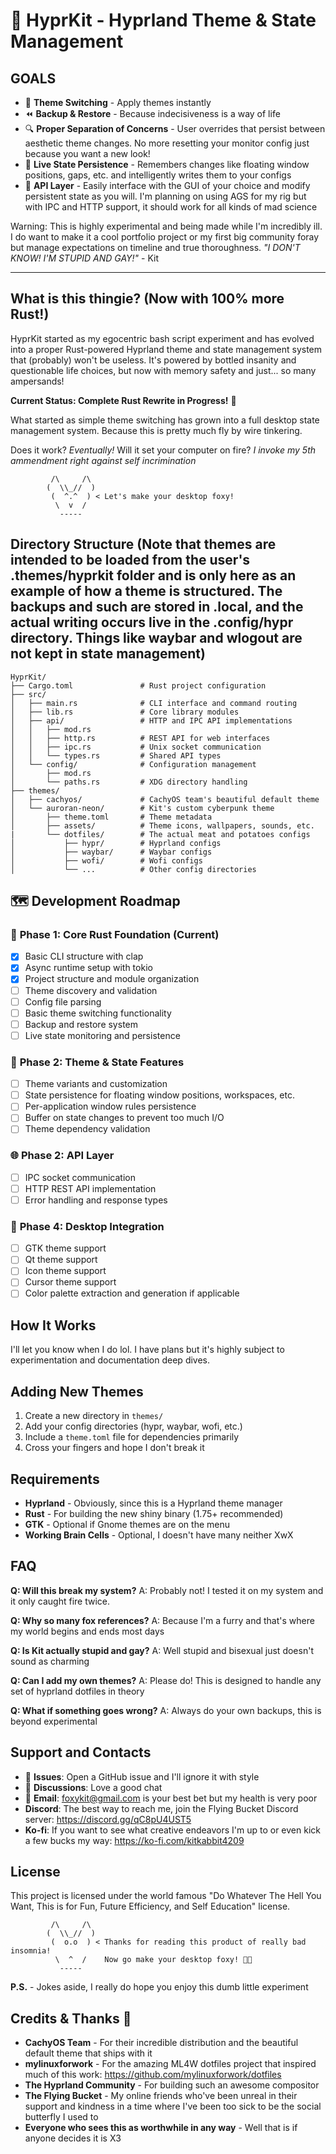 # 🦊 HyprKit - Hyprland Theme & State Management
## GOALS
- 🎨 **Theme Switching** - Apply themes instantly
- ⏪ **Backup & Restore** - Because indecisiveness is a way of life
- 🔍 **Proper Separation of Concerns** - User overrides that persist between aesthetic theme changes. No more resetting your monitor config just because you want a new look! 
- 💾 **Live State Persistence** - Remembers changes like floating window positions, gaps, etc. and intelligently writes them to your configs 
- 🤝 **API Layer** - Easily interface with the GUI of your choice and modify persistent state as you will. I'm planning on using AGS for my rig but with IPC and HTTP support, it should work for all kinds of mad science

Warning: This is highly experimental and being made while I'm incredibly ill. I do want to make it a cool portfolio project or my first big community foray but manage expectations on timeline and true thoroughness. 
*"I DON'T KNOW! I'M STUPID AND GAY!"* - Kit

---

## What is this thingie? (Now with 100% more Rust!)

HyprKit started as my egocentric bash script experiment and has evolved into a proper Rust-powered Hyprland theme and state management system that (probably) won't be useless. It's powered by bottled insanity and questionable life choices, but now with memory safety and just... so many ampersands! 

**Current Status: Complete Rust Rewrite in Progress!** 🦀

What started as simple theme switching has grown into a full desktop state management system. Because this is pretty much fly by wire tinkering.

Does it work? *Eventually!* Will it set your computer on fire? *I invoke my 5th ammendment right against self incrimination*

```
         /\     /\  
        (  \\_//  ) 
         (  ^.^  ) < Let's make your desktop foxy!
          \  v  /  
           -----   
```

## Directory Structure (Note that themes are intended to be loaded from the user's .themes/hyprkit folder and is only here as an example of how a theme is structured. The backups and such are stored in .local, and the actual writing occurs live in the .config/hypr directory. Things like waybar and wlogout are not kept in state management)

```
HyprKit/
├── Cargo.toml               # Rust project configuration
├── src/
│   ├── main.rs              # CLI interface and command routing
│   ├── lib.rs               # Core library modules
│   ├── api/                 # HTTP and IPC API implementations
│   │   ├── mod.rs
│   │   ├── http.rs          # REST API for web interfaces
│   │   ├── ipc.rs           # Unix socket communication
│   │   └── types.rs         # Shared API types
│   └── config/              # Configuration management
│       ├── mod.rs
│       └── paths.rs         # XDG directory handling
├── themes/
│   ├── cachyos/             # CachyOS team's beautiful default theme
│   └── auroran-neon/        # Kit's custom cyberpunk theme
│       ├── theme.toml       # Theme metadata
│       ├── assets/          # Theme icons, wallpapers, sounds, etc.
|       └── dotfiles/        # The actual meat and potatoes configs
│           ├── hypr/        # Hyprland configs
│           ├── waybar/      # Waybar configs  
│           ├── wofi/        # Wofi configs
│           └── ...          # Other config directories
```

## 🗺️ Development Roadmap

### 🚧 **Phase 1: Core Rust Foundation** (Current)
- [x] Basic CLI structure with clap
- [x] Async runtime setup with tokio  
- [x] Project structure and module organization
- [ ] Theme discovery and validation
- [ ] Config file parsing
- [ ] Basic theme switching functionality
- [ ] Backup and restore system
- [ ] Live state monitoring and persistence

### 🎨 **Phase 2: Theme & State Features**
- [ ] Theme variants and customization
- [ ] State persistence for floating window positions, workspaces, etc.
- [ ] Per-application window rules persistence
- [ ] Buffer on state changes to prevent too much I/O
- [ ] Theme dependency validation

### 🌐 **Phase 2: API Layer** 
- [ ] IPC socket communication
- [ ] HTTP REST API implementation
- [ ] Error handling and response types

### 🔮 **Phase 4: Desktop Integration**
- [ ] GTK theme support
- [ ] Qt theme support
- [ ] Icon theme support  
- [ ] Cursor theme support
- [ ] Color palette extraction and generation if applicable

## How It Works
I'll let you know when I do lol. I have plans but it's highly subject to experimentation and documentation deep dives.

## Adding New Themes

1. Create a new directory in `themes/`
2. Add your config directories (hypr, waybar, wofi, etc.)
3. Include a `theme.toml` file for dependencies primarily
4. Cross your fingers and hope I don't break it


## Requirements

- **Hyprland** - Obviously, since this is a Hyprland theme manager
- **Rust** - For building the new shiny binary (1.75+ recommended)
- **GTK** - Optional if Gnome themes are on the menu
- **Working Brain Cells** - Optional, I doesn't have many neither XwX

## FAQ

**Q: Will this break my system?**
A: Probably not! I tested it on my system and it only caught fire twice.

**Q: Why so many fox references?**
A: Because I'm a furry and that's where my world begins and ends most days

**Q: Is Kit actually stupid and gay?**
A: Well stupid and bisexual just doesn't sound as charming

**Q: Can I add my own themes?**
A: Please do! This is designed to handle any set of hyprland dotfiles in theory

**Q: What if something goes wrong?**
A: Always do your own backups, this is beyond experimental

## Support and Contacts

- 🐛 **Issues**: Open a GitHub issue and I'll ignore it with style
- 💬 **Discussions**: Love a good chat
- 📧 **Email**: foxykit@gmail.com is your best bet but my health is very poor
- **Discord**: The best way to reach me, join the Flying Bucket Discord server: https://discord.gg/qC8pU4UST5
- **Ko-fi**: If you want to see what creative endeavors I'm up to or even kick a few bucks my way: https://ko-fi.com/kitkabbit4209

## License

This project is licensed under the world famous "Do Whatever The Hell You Want, This is for Fun, Future Efficiency, and Self Education" license.

```
         /\     /\  
        (  \\_//  ) 
         (  o.o  ) < Thanks for reading this product of really bad insomnia!
          \  ^  /    Now go make your desktop foxy! 🦊✨
           -----   
```

**P.S.** - Jokes aside, I really do hope you enjoy this dumb little experiment

## Credits & Thanks 🙏
- **CachyOS Team** - For their incredible distribution and the beautiful default theme that ships with it
- **mylinuxforwork** - For the amazing ML4W dotfiles project that inspired much of this work: https://github.com/mylinuxforwork/dotfiles
- **The Hyprland Community** - For building such an awesome compositor
- **The Flying Bucket** - My online friends who've been unreal in their support and kindness in a time where I've been too sick to be the social butterfly I used to
- **Everyone who sees this as worthwhile in any way** - Well that is if anyone decides it is X3
